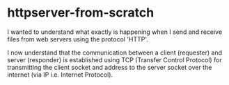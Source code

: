 # httpserver-from-scratch

I wanted to understand what exactly is happening when I send and receive files from web servers using the protocol 'HTTP'.

I now understand that the communication between a client (requester) and server (responder) is established using TCP (Transfer Control Protocol) for transmitting the client socket and address to the server socket over the internet (via IP i.e. Internet Protocol).
